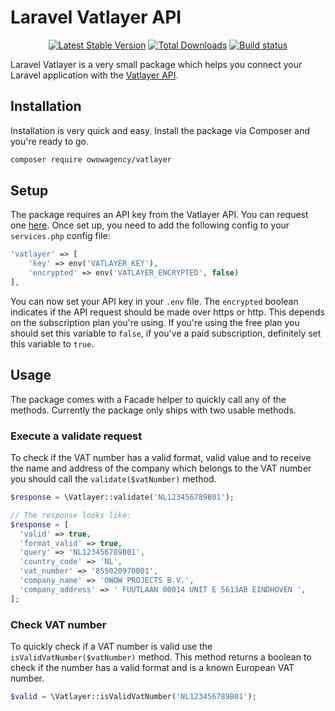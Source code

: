 # Laravel Vatlayer API

<p align="center">
<a href="https://packagist.org/packages/dees040/laravel-api-responses"><img src="https://poser.pugx.org/dees040/laravel-api-responses/v/stable" alt="Latest Stable Version"></a>
<a href="https://packagist.org/packages/dees040/laravel-api-responses"><img src="https://poser.pugx.org/dees040/laravel-api-responses/downloads" alt="Total Downloads"></a>
<a href="https://travis-ci.org/owowagency/laravel-vatlayer"><img src="https://travis-ci.org/owowagency/laravel-vatlayer.svg?branch=master" alt="Build status"></a>
</p>

Laravel Vatlayer is a very small package which helps you connect your Laravel application with the [Vatlayer API](https://vatlayer.com/).

## Installation

Installation is very quick and easy. Install the package via Composer and you're ready to go.

```bash
composer require owowagency/vatlayer
```

## Setup

The package requires an API key from the Vatlayer API. You can request one [here](https://vatlayer.com/product). Once set up, you need to add the following config to your `services.php` config file:

```php
'vatlayer' => [
    'key' => env('VATLAYER_KEY'),
    'encrypted' => env('VATLAYER_ENCRYPTED', false)
],
```

You can now set your API key in your `.env` file. The `encrypted` boolean indicates if the API request should be made over https or http. This depends on the subscription plan you're using. If you're using the free plan you should set this variable to `false`, if you've a paid subscription, definitely set this variable to `true`.

## Usage

The package comes with a Facade helper to quickly call any of the methods. Currently the package only ships with two usable methods.

### Execute a validate request

To check if the VAT number has a valid format, valid value and to receive the name and address of the company which belongs to the VAT number you should call the `validate($vatNumber)` method.

```php
$response = \Vatlayer::validate('NL123456789B01');

// The response looks like: 
$response = [
  'valid' => true,
  'format_valid' => true,
  'query' => 'NL123456789B01',
  'country_code' => 'NL',
  'vat_number' => '855020970B01',
  'company_name' => 'OWOW PROJECTS B.V.',
  'company_address' => ' FUUTLAAN 00014 UNIT E 5613AB EINDHOVEN ',
];
```

### Check VAT number 

To quickly check if a VAT number is valid use the `isValidVatNumber($vatNumber)` method. This method returns a boolean to check if the number has a valid format and is a known European VAT number.

```php
$valid = \Vatlayer::isValidVatNumber('NL123456789B01');
```
